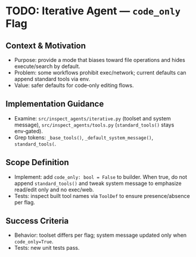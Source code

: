 # TODO: Iterative Agent — `code_only` Flag

## Context & Motivation
- Purpose: provide a mode that biases toward file operations and hides execute/search by default.
- Problem: some workflows prohibit exec/network; current defaults can append standard tools via env.
- Value: safer defaults for code‑only editing flows.

## Implementation Guidance
- Examine: `src/inspect_agents/iterative.py` (toolset and system message), `src/inspect_agents/tools.py` (`standard_tools()` stays env‑gated).
- Grep tokens: `_base_tools()`, `_default_system_message()`, `standard_tools(`.

## Scope Definition
- Implement: add `code_only: bool = False` to builder. When true, do not append `standard_tools()` and tweak system message to emphasize read/edit only and no exec/web.
- Tests: inspect built tool names via `ToolDef` to ensure presence/absence per flag.

## Success Criteria
- Behavior: toolset differs per flag; system message updated only when `code_only=True`.
- Tests: new unit tests pass.
